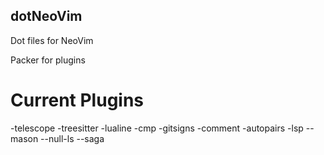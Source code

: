 ## dotNeoVim
Dot files for NeoVim

Packer for plugins


# Current Plugins
-telescope
-treesitter
-lualine
-cmp
-gitsigns
-comment
-autopairs
-lsp
--mason
--null-ls
--saga
